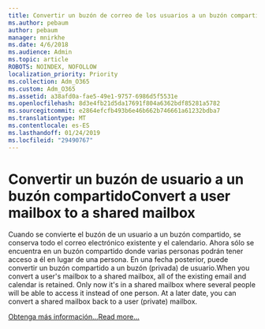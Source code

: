 ```yaml
---
title: Convertir un buzón de correo de los usuarios a un buzón compartido
ms.author: pebaum
author: pebaum
manager: mnirkhe
ms.date: 4/6/2018
ms.audience: Admin
ms.topic: article
ROBOTS: NOINDEX, NOFOLLOW
localization_priority: Priority
ms.collection: Adm_O365
ms.custom: Adm_O365
ms.assetid: a38afd0a-fae5-49e1-9757-6986d5f5531e
ms.openlocfilehash: 8d3e4fb21d5da17691f804a6362bdf85281a5782
ms.sourcegitcommit: e2864efcfb493b6e46b662b746661a61232bdba7
ms.translationtype: MT
ms.contentlocale: es-ES
ms.lasthandoff: 01/24/2019
ms.locfileid: "29490767"
---
```

# <a name="convert-a-user-mailbox-to-a-shared-mailbox"></a><span data-ttu-id="0e3ec-102">Convertir un buzón de usuario a un buzón compartido</span><span class="sxs-lookup"><span data-stu-id="0e3ec-102">Convert a user mailbox to a shared mailbox</span></span>

<span data-ttu-id="0e3ec-p101">Cuando se convierte el buzón de un usuario a un buzón compartido, se conserva todo el correo electrónico existente y el calendario. Ahora sólo se encuentra en un buzón compartido donde varias personas podrán tener acceso a él en lugar de una persona. En una fecha posterior, puede convertir un buzón compartido a un buzón (privada) de usuario.</span><span class="sxs-lookup"><span data-stu-id="0e3ec-p101">When you convert a user's mailbox to a shared mailbox, all of the existing email and calendar is retained. Only now it's in a shared mailbox where several people will be able to access it instead of one person. At a later date, you can convert a shared mailbox back to a user (private) mailbox.</span></span>
  
[<span data-ttu-id="0e3ec-106">Obtenga más información...</span><span class="sxs-lookup"><span data-stu-id="0e3ec-106">Read more...</span></span>](https://support.office.com/article/2e122487-e1f5-4f26-ba41-5689249d93ba)
  

